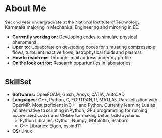 <!--
**ErinSam/ErinSam** is a ✨ _special_ ✨ repository because its `README.md` (this file) appears on your GitHub profile.

Here are some ideas to get you started:

- 🔭 I’m currently working on ...
- 🌱 I’m currently learning ...
- 👯 I’m looking to collaborate on ...
- 🤔 I’m looking for help with ...
- 💬 Ask me about ...
- 📫 How to reach me: ...
- 😄 Pronouns: ...
- ⚡ Fun fact: ...
-->

# About Me
Second year undergraduate at the National Institute of Technology, Karnataka majoring in Mechanical Engineering and minoring in EE. 
  - **Currently working on:** Developing codes to simulate physical phenomena
  - **Open to:** Collaborate on developing codes for simulating compressible flows, turbulent reactive flows, astrophysical fluids and plasmas
  - **How to reach me:** Through email address under my profile
  - **On the look out for:** Research oppurtunities in laboratories 


# <sub>SkillSet</sub>
  - **Softwares:** OpenFOAM, Gmsh, Ansys, CATIA, AutoCAD
  - **Languages:** C++, Python, C, FORTRAN, R, MATLAB. Parallelization with OpenMP. Most proficient in C++ and Python. Currently learning Lua as an alternative to scripting in Python, GPU programming for running accelerated codes and CMake for making better build systems. 
    - Python Libraries: Cython, Numpy, Matplotlib, Seaborn
    - C++ Libraries: Eigen, pybind11
  - **OS:** Linux 

<!--![Top Langs](https://github-readme-stats.vercel.app/api/top-langs/?username=ErinSam&theme=dark&layout=compact) -->

